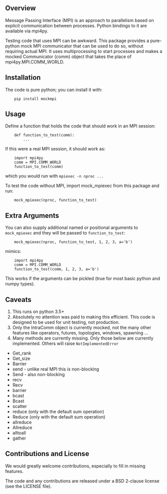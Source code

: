 Overview
--------

Message Passing Interface (MPI) is an approach to parallelism based on explicit communication between processes.  Python bindings to it are available via mpi4py.

Testing code that uses MPI can be awkward.  This package provides a pure-python mock MPI communicator that can be used to do so, without requiring actual MPI.  It uses multiprocessing to
start processes and makes a mocked Communicator (comm) object that takes the place of 
mpi4py.MPI.COMM_WORLD.


Installation
------------

The code is pure python; you can install it with:

```
    pip install mockmpi
```

Usage
-----

Define a function that holds the code that should work in an MPI session:

```
    def function_to_test(comm):
        ...
```

If this were a real MPI session, it should work as:

```
    import mpi4py
    comm = MPI.COMM_WORLD
    function_to_test(comm)
```

which you would run with `mpiexec -n nproc ...`

To test the code without MPI, import mock_mpiexec from this package and run:

```
    mock_mpiexec(nproc, function_to_test)
```

Extra Arguments
---------------

You can also supply additional named or positional arguments to `mock_mpiexec` and they will be
passed to `function_to_test`:

```
    mock_mpiexec(nproc, function_to_test, 1, 2, 3, a='b')
```

mimics:

```
    import mpi4py
    comm = MPI.COMM_WORLD
    function_to_test(comm, 1, 2, 3, a='b')

```

This works if the arguments can be pickled (true for most basic python and numpy types).

Caveats
-------

1. This runs on python 3.5+
2. Absolutely no attention was paid to making this efficient.  This code
   is designed to be used for unit testing, not production.
3. Only the IntraComm object is currently mocked, not the many other features
   like operators, futures, topologies, windows, spawning ... 
3. Many methods are currently missing.  Only those below are currently implemented.  Others will raise ``NotImplementedError``
 - Get_rank
 - Get_size
 - Barrier
 - send - unlike real MPI this is non-blocking
 - Send - also non-blocking
 - recv
 - Recv
 - barrier
 - bcast
 - Bcast
 - scatter
 - reduce (only with the default sum operation)
 - Reduce (only with the default sum operation)
 - allreduce
 - Allreduce
 - alltoall
 - gather

Contributions and License
-------------------------

We would greatly welcome contributions, especially to fill in missing features.

The code and any contributions are released under a BSD 2-clause license (see the LICENSE file).
